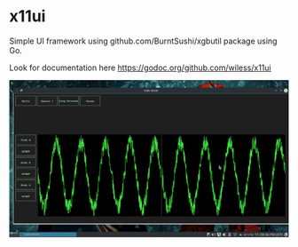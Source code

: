 # x11ui
Simple UI framework using github.com/BurntSushi/xgbutil package using Go. 

Look for documentation here https://godoc.org/github.com/wiless/x11ui 


![ScreenShot](x11ui.gif?raw=true "Title")

